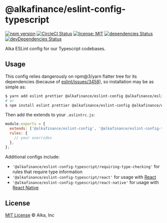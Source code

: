 # @alkafinance/eslint-config-typescript

[![npm version](https://img.shields.io/npm/v/@alkafinance/eslint-config-typescript.svg)](http://npm.im/@alkafinance/eslint-config-typescript)
[![CircleCI Status](https://img.shields.io/circleci/project/github/alkafinance/eslint-config/master.svg)](https://circleci.com/gh/alkafinance/workflows/eslint-config/tree/master)
[![license: MIT](https://img.shields.io/npm/l/@alkafinance/eslint-config-typescript.svg)](./LICENSE)
[![dependencies Status](https://david-dm.org/alkafinance/eslint-config/status.svg?path=packages/eslint-config-typescript)](https://david-dm.org/alkafinance/eslint-config?path=packages/eslint-config-typescript)
[![devDependencies Status](https://david-dm.org/alkafinance/eslint-config/dev-status.svg?path=packages/eslint-config-typescript)](https://david-dm.org/alkafinance/eslint-config?path=packages/eslint-config-typescript&type=dev)

Alka ESLint config for our Typescript codebases.

## Usage

This config relies dangerously on npm@3/yarn flatter tree for its dependencies (because of [eslint/issues/3458](https://github.com/eslint/eslint/issues/3458)), so installation may be as simple as: 

```bash
$ yarn add eslint prettier @alkafinance/eslint-config @alkafinance/eslint-config-typescript --dev
# or
$ npm install eslint prettier @alkafinance/eslint-config @alkafinance/eslint-config-typescript --save-dev
```

Then add the extends to your `.eslintrc.js`:

```js
module.exports = {
  extends: ['@alkafinance/eslint-config', '@alkafinance/eslint-config-typescript' /* and maybe '@alkafinance/eslint-config-typescript/react' or '@alkafinance/eslint-config-typescript/react-native' */],
  rules: {
    // your overrides
  },
};
```

Additional configs include:

- `'@alkafinance/eslint-config-typescript/requiring-type-checking'` for rules that require type information
- `'@alkafinance/eslint-config-typescript/react'` for usage with [React](https://reactjs.org/)
- `'@alkafinance/eslint-config-typescript/react-native'` for usage with [React Native](https://facebook.github.io/react-native/)

## License

[MIT License](../../LICENSE) © Alka, Inc
